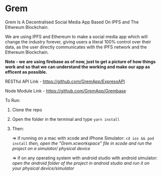# Grem

Grem Is A Decentralised Social Media App Based On IPFS and The Ethereum Blockchain.

We are using IPFS and Ethereum to make a social media app which will change the industry forever, giving users a literal 100% control over their data, as the user directly communicates with the IPFS network and the Ethereum Blockchain.

**Note - we are using firebase as of now, just to get a picture of how things work and so that we can understand the working and make our app as efficent as possible.**

RESTful API Link - https://github.com/GremApp/ExpressAPI

Node Module Link - https://github.com/GremApp/Grembase

To Run: 
  1. Clone the repo
  2. Open the folder in the terminal and type ```yarn install```
  3. Then:
  
     => if running on a mac with xcode and iPhone Simulator:
        ```cd ios && pod install``` 
        *then, open the "Grem.xcworkspace" file in xcode and run the project on a simulator/ physical device*
        
     => if on any operating system with android studio with android simulator:
        *open the android folder of the project in android studio and run it on your physical device/simulator*

